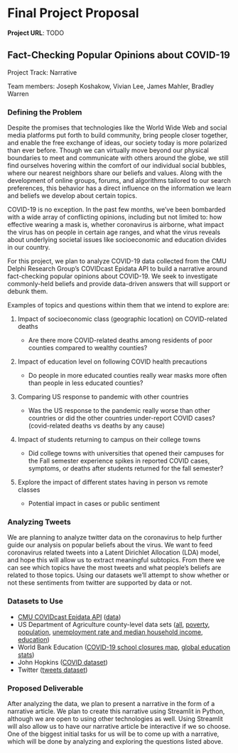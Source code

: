 # Final Project Proposal

**Project URL**: TODO

## Fact-Checking Popular Opinions about COVID-19

Project Track: Narrative

Team members: Joseph Koshakow, Vivian Lee, James Mahler, Bradley Warren

### Defining the Problem

Despite the promises that technologies like the World Wide Web and social media platforms put forth to build community, bring people closer together, and enable the free exchange of ideas, our society today is more polarized than ever before. Though we can virtually move beyond our physical boundaries to meet and communicate with others around the globe, we still find ourselves hovering within the comfort of our individual social bubbles, where our nearest neighbors share our beliefs and values. Along with the development of online groups, forums, and algorithms tailored to our search preferences, this behavior has a direct influence on the information we learn and beliefs we develop about certain topics.

COVID-19 is no exception. In the past few months, we’ve been bombarded with a wide array of conflicting opinions, including but not limited to: how effective wearing a mask is, whether coronavirus is airborne, what impact the virus has on people in certain age ranges, and what the virus reveals about underlying societal issues like socioeconomic and education divides in our country.

For this project, we plan to analyze COVID-19 data collected from the CMU Delphi Research Group’s COVIDcast Epidata API to build a narrative around fact-checking popular opinions about COVID-19. We seek to investigate commonly-held beliefs and provide data-driven answers that will support or debunk them.

Examples of topics and questions within them that we intend to explore are:

1. Impact of socioeconomic class (geographic location) on COVID-related deaths
    - Are there more COVID-related deaths among residents of poor counties compared to wealthy counties?

2. Impact of education level on following COVID health precautions
    - Do people in more educated counties really wear masks more often than people in less educated counties?
    
3. Comparing US response to pandemic with other countries
    - Was the US response to the pandemic really worse than other countries or did the other countries under-report COVID cases? (covid-related deaths vs deaths by any cause)
    
4. Impact of students returning to campus on their college towns
    - Did college towns with universities that opened their campuses for the Fall semester experience spikes in reported COVID cases, symptoms, or deaths after students returned for the fall semester?
    
5. Explore the impact of different states having in person vs remote classes
    - Potential impact in cases or public sentiment
    
### Analyzing Tweets

We are planning to analyze twitter data on the coronavirus to help further guide our analysis on popular beliefs about the virus. We want to feed coronavirus related tweets into a Latent Dirichlet Allocation (LDA) model, and hope this will allow us to extract meaningful subtopics. From there we can see which topics have the most tweets and what people’s beliefs are related to those topics. Using our datasets we’ll attempt to show whether or not these sentiments from twitter are supported by data or not.

### Datasets to Use
- [CMU COVIDcast Epidata API](https://cmu-delphi.github.io/delphi-epidata/api/covidcast.html) ([data](https://covidcast.cmu.edu/?sensor=doctor-visits-smoothed_adj_cli&level=county&date=20201030&signalType=value&encoding=color&mode=export&region=42003))
- US Department of Agriculture county-level data sets ([all](https://www.ers.usda.gov/data-products/county-level-data-sets/), [poverty](https://data.ers.usda.gov/reports.aspx?ID=17826), [population](https://data.ers.usda.gov/reports.aspx?ID=17827), [unemployment rate and median household income](https://data.ers.usda.gov/reports.aspx?ID=17828), [education](https://data.ers.usda.gov/reports.aspx?ID=17829))
- World Bank Education ([COVID-19 school closures map](https://www.worldbank.org/en/data/interactive/2020/03/24/world-bank-education-and-covid-19), [global education stats](https://databank.worldbank.org/source/education-statistics-%5e-all-indicators))
- John Hopkins ([COVID dataset](https://github.com/CSSEGISandData/COVID-19))
- Twitter ([tweets dataset](https://tweetsets.library.gwu.edu/datasets))

### Proposed Deliverable

After analyzing the data, we plan to present a narrative in the form of a narrative article. We plan to create this narrative using Streamlit in Python, although we are open to using other technologies as well. Using Streamlit will also allow us to have our narrative article be interactive if we so choose. One of the biggest initial tasks for us will be to come up with a narrative, which will be done by analyzing and exploring the questions listed above.
